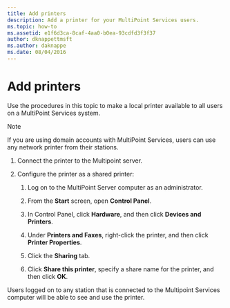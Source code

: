 ```yaml
---
title: Add printers
description: Add a printer for your MultiPoint Services users.
ms.topic: how-to
ms.assetid: e1f6d3ca-8caf-4aa0-b0ea-93cdfd3f3f37
author: dknappettmsft
ms.author: daknappe
ms.date: 08/04/2016
---
```

# Add printers
Use the procedures in this topic to make a local printer available to all users on a MultiPoint Services system.

> [!NOTE]
> If you are using domain accounts with MultiPoint Services, users can use any network printer from their stations.

1.  Connect the printer to the Multipoint server.

2.  Configure the printer as a shared printer:

    1.  Log on to the MultiPoint Server computer as an administrator.

    2.  From the **Start** screen, open **Control Panel**.

    3.  In Control Panel, click **Hardware**, and then click **Devices and Printers**.

    4.  Under **Printers and Faxes**, right-click the printer, and then click **Printer Properties**.

    5.  Click the **Sharing** tab.

    6.  Click **Share this printer**, specify a share name for the printer, and then click **OK**.

Users logged on to any station that is connected to the Multipoint Services computer will be able to see and use the printer.
